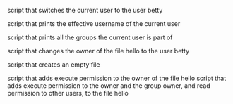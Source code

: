 script that switches the current user to the user betty

script that prints the effective username of the current user

script that prints all the groups the current user is part of

script that changes the owner of the file hello to the user betty

script that creates an empty file

script that adds execute permission to the owner of the file hello
script that adds execute permission to the owner and the group owner, and read permission to other users, to the file hello
